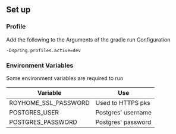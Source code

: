## Set up

### Profile
Add the following to the Arguments of the gradle run Configuration

```
-Dspring.profiles.active=dev
```

### Environment Variables
Some environment variables are required to run

| Variable | Use |
| -------- | --- |
| ROYHOME_SSL_PASSWORD | Used to HTTPS pks |
| POSTGRES_USER | Postgres' username |
| POSTGRES_PASSWORD | Postgres' password |
